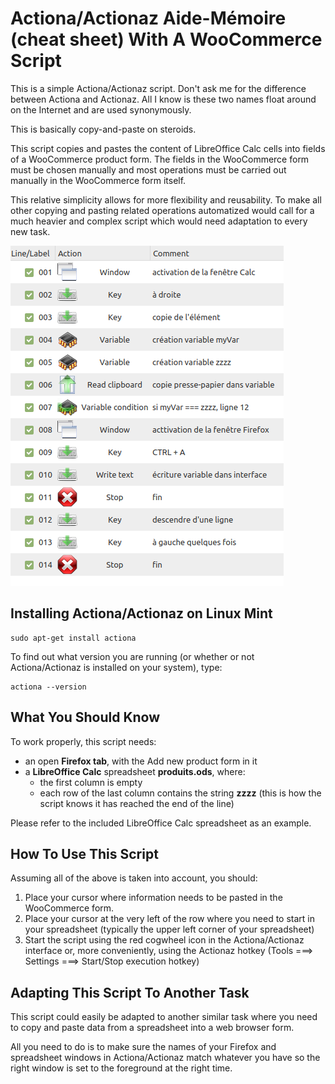 # Actiona/Actionaz Aide-Mémoire (cheat sheet) With A WooCommerce Script

This is a simple Actiona/Actionaz script. Don't ask me for the difference between Actiona and Actionaz. All I know is these two names float around on the Internet and are used synonymously.

This is basically copy-and-paste on steroids.

This script copies and pastes the content of LibreOffice Calc cells into fields of a WooCommerce product form. The fields in the WooCommerce form must be chosen manually and most operations must be carried out manually in the WooCommerce form itself.

This relative simplicity allows for more flexibility and reusability. To make all other copying and pasting related operations automatized would call for a much heavier and complex script which would need adaptation to every new task.

![A simple script in Actiona.](img/preview.png)

## Installing Actiona/Actionaz on Linux Mint

    sudo apt-get install actiona

To find out what version you are running (or whether or not Actiona/Actionaz is installed on your system), type:

    actiona --version

## What You Should Know

To work properly, this script needs:

- an open **Firefox tab**, with the Add new product form in it
- a **LibreOffice Calc** spreadsheet **produits.ods**, where:
    - the first column is empty
    - each row of the last column contains the string **zzzz** (this is how the script knows it has reached the end of the line)

Please refer to the included LibreOffice Calc spreadsheet as an example.

## How To Use This Script

Assuming all of the above is taken into account, you should:

1. Place your cursor where information needs to be pasted in the WooCommerce form.
2. Place your cursor at the very left of the row where you need to start in your spreadsheet (typically the upper left corner of your spreadsheet)
3. Start the script using the red cogwheel icon in the Actiona/Actionaz interface or, more conveniently, using the Actionaz hotkey (Tools ===> Settings ===> Start/Stop execution hotkey)

## Adapting This Script To Another Task

This script could easily be adapted to another similar task where you need to copy and paste data from a spreadsheet into a web browser form.

All you need to do is to make sure the names of your Firefox and spreadsheet windows in Actiona/Actionaz match whatever you have so the right window is set to the foreground at the right time.